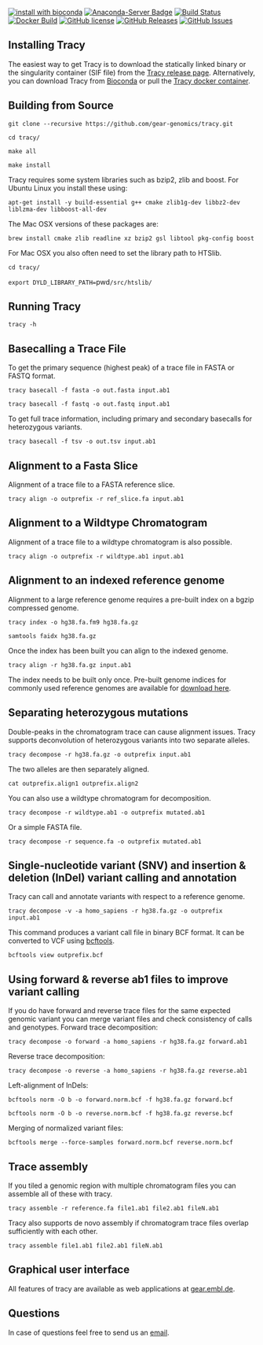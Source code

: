 [![install with bioconda](https://img.shields.io/badge/install%20with-bioconda-brightgreen.svg?style=flat-square)](http://bioconda.github.io/recipes/tracy/README.html)
[![Anaconda-Server Badge](https://anaconda.org/bioconda/tracy/badges/downloads.svg)](https://anaconda.org/bioconda/tracy)
[![Build Status](https://travis-ci.org/gear-genomics/tracy.svg?branch=master)](https://travis-ci.org/gear-genomics/tracy)
[![Docker Build](https://img.shields.io/docker/build/geargenomics/tracy.svg)](https://hub.docker.com/r/geargenomics/tracy/)
[![GitHub license](https://img.shields.io/badge/License-BSD%203--Clause-blue.svg)](https://github.com/gear-genomics/tracy/blob/master/LICENSE)
[![GitHub Releases](https://img.shields.io/github/release/gear-genomics/tracy.svg)](https://github.com/gear-genomics/tracy/releases)
[![GitHub Issues](https://img.shields.io/github/issues/gear-genomics/tracy.svg)](https://github.com/gear-genomics/tracy/issues)


## Installing Tracy


The easiest way to get Tracy is to download the statically linked binary or the singularity container (SIF file) from the [Tracy release page](https://github.com/gear-genomics/tracy/releases). Alternatively, you can download Tracy from [Bioconda](https://anaconda.org/bioconda/tracy) or pull the [Tracy docker container](https://hub.docker.com/r/geargenomics/tracy/).


## Building from Source

`git clone --recursive https://github.com/gear-genomics/tracy.git`

`cd tracy/`

`make all`

`make install`

Tracy requires some system libraries such as bzip2, zlib and boost. For Ubuntu Linux you install these using:

`apt-get install -y build-essential g++ cmake zlib1g-dev libbz2-dev liblzma-dev libboost-all-dev`

The Mac OSX versions of these packages are:

`brew install cmake zlib readline xz bzip2 gsl libtool pkg-config boost`

For Mac OSX you also often need to set the library path to HTSlib.

`cd tracy/`

`export DYLD_LIBRARY_PATH=`pwd`/src/htslib/`


## Running Tracy

`tracy -h`


## Basecalling a Trace File

To get the primary sequence (highest peak) of a trace file in FASTA or FASTQ format.

`tracy basecall -f fasta -o out.fasta input.ab1`

`tracy basecall -f fastq -o out.fastq input.ab1`

To get full trace information, including primary and secondary basecalls for heterozygous variants.

`tracy basecall -f tsv -o out.tsv input.ab1`


## Alignment to a Fasta Slice

Alignment of a trace file to a FASTA reference slice.

`tracy align -o outprefix -r ref_slice.fa input.ab1`


## Alignment to a Wildtype Chromatogram

Alignment of a trace file to a wildtype chromatogram is also possible.

`tracy align -o outprefix -r wildtype.ab1 input.ab1`


## Alignment to an indexed reference genome

Alignment to a large reference genome requires a pre-built index on a bgzip compressed genome.

`tracy index -o hg38.fa.fm9 hg38.fa.gz`

`samtools faidx hg38.fa.gz`

Once the index has been built you can align to the indexed genome.

`tracy align -r hg38.fa.gz input.ab1`

The index needs to be built only once. Pre-built genome indices for commonly used reference genomes are available for [download here](https://gear.embl.de/data/tracy/).


## Separating heterozygous mutations

Double-peaks in the chromatogram trace can cause alignment issues. Tracy supports deconvolution of heterozygous variants into two separate alleles.

`tracy decompose -r hg38.fa.gz -o outprefix input.ab1`

The two alleles are then separately aligned.

`cat outprefix.align1 outprefix.align2`

You can also use a wildtype chromatogram for decomposition.

`tracy decompose -r wildtype.ab1 -o outprefix mutated.ab1`

Or a simple FASTA file.

`tracy decompose -r sequence.fa -o outprefix mutated.ab1`


## Single-nucleotide variant (SNV) and insertion & deletion (InDel) variant calling and annotation

Tracy can call and annotate variants with respect to a reference genome.

`tracy decompose -v -a homo_sapiens -r hg38.fa.gz -o outprefix input.ab1`

This command produces a variant call file in binary BCF format. It can be converted to VCF using [bcftools](https://github.com/samtools/bcftools).

`bcftools view outprefix.bcf`


## Using forward & reverse ab1 files to improve variant calling

If you do have forward and reverse trace files for the same expected genomic variant you can merge variant files and check consistency of calls and genotypes. Forward trace decomposition:

`tracy decompose -o forward -a homo_sapiens -r hg38.fa.gz forward.ab1`

Reverse trace decomposition:

`tracy decompose -o reverse -a homo_sapiens -r hg38.fa.gz reverse.ab1`

Left-alignment of InDels:

`bcftools norm -O b -o forward.norm.bcf -f hg38.fa.gz forward.bcf`

`bcftools norm -O b -o reverse.norm.bcf -f hg38.fa.gz reverse.bcf`

Merging of normalized variant files:

`bcftools merge --force-samples forward.norm.bcf reverse.norm.bcf`


## Trace assembly

If you tiled a genomic region with multiple chromatogram files you can assemble all of these with tracy. 

`tracy assemble -r reference.fa file1.ab1 file2.ab1 fileN.ab1`

Tracy also supports de novo assembly if chromatogram trace files overlap sufficiently with each other.

`tracy assemble file1.ab1 file2.ab1 fileN.ab1`


## Graphical user interface

All features of tracy are available as web applications at [gear.embl.de](https://gear.embl.de/).


## Questions

In case of questions feel free to send us an [email](https://www-db.embl.de/EMBLPersonGroup-PersonPicture/MailForm/?recipient=ggenomics).
